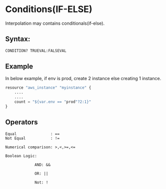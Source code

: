 # Conditions(IF-ELSE)

Interpolation may contains conditionals(if-else).

## Syntax:

```bash
CONDITION? TRUEVAL:FALSEVAL
```

## Example
In below example, if env is prod, 
   create 2 instance else creating 1 instance.

```python
resource "aws_instance" "myinstance" {
	....
	....
	count = "${var.env == "prod"?2:1}"
}
```

## Operators
```
Equal               : ==
Not Equal           : !=

Numerical comparison: >,<,>=,<=

Boolean Logic:

             AND: &&

             OR: ||

             Not: !
```
